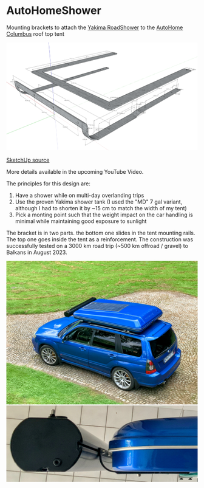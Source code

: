 # AutoHomeShower
Mounting brackets to attach the [Yakima RoadShower](https://yakima.com/products/roadshower) to the [AutoHome Columbus](https://www.autohome-official.com/en/products/columbus-roof-top-tent/columbus-carbon-fiber/) roof top tent

![alt text](https://github.com/SzymonSlupik/AutoHomeShower/blob/main/ShowerBracket%20Overview.png)

[SketchUp source](https://app.sketchup.com/share/tc/europe/hQsGCaOK3Bs?stoken=P3dCZn3Hrus86QJhcNThRc6qY3HEc3cBqXhJJZUn69To1sseOUwFP2onUcYVxxBT&source=web)

More details available in the upcoming YouTube Video.

The principles for this design are:
1. Have a shower while on multi-day overlanding trips
2. Use the proven Yakima shower tank (I used the "MD" 7 gal variant, although I had to shorten it by ~15 cm to match the width of my tent)
3. Pick a monting point such that the weight impact on the car handling is minimal while maintaining good exposure to sunlight

The bracket is in two parts. the bottom one slides in the tent mounting rails. The top one goes inside the tent as a reinforcement. The construction was successfully tested on a 3000 km road trip (~500 km offroad / gravel) to Balkans in August 2023.

![alt text](https://github.com/SzymonSlupik/AutoHomeShower/blob/main/IMG_1286.JPG?raw=true "Top view")
![alt text](https://github.com/SzymonSlupik/AutoHomeShower/blob/main/IMG_1281.JPG?raw=true "Side view")
